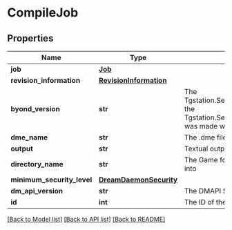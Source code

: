 # CompileJob

## Properties
Name | Type | Description | Notes
------------ | ------------- | ------------- | -------------
**job** | [**Job**](Job.md) |  | [optional] 
**revision_information** | [**RevisionInformation**](RevisionInformation.md) |  | [optional] 
**byond_version** | **str** | The Tgstation.Server.Api.Models.Byond.Version the Tgstation.Server.Api.Models.CompileJob was made with | [optional] 
**dme_name** | **str** | The .dme file used for compilation | [optional] 
**output** | **str** | Textual output of DM | [optional] 
**directory_name** | **str** | The Game folder the results were compiled into | [optional] 
**minimum_security_level** | [**DreamDaemonSecurity**](DreamDaemonSecurity.md) |  | [optional] 
**dm_api_version** | **str** | The DMAPI System.Version. | [optional] 
**id** | **int** | The ID of the entity. | [optional] 

[[Back to Model list]](../README.md#documentation-for-models) [[Back to API list]](../README.md#documentation-for-api-endpoints) [[Back to README]](../README.md)

